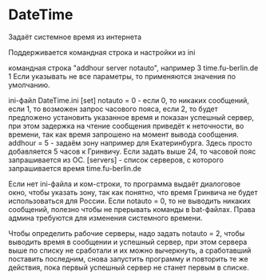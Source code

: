 # DateTime

Задаёт системное время из интернета

Поддерживается командная строка и настройки из ini

командная строка "addhour server notauto", например
3 time.fu-berlin.de 1
Если указывать не все параметры, то применяются значения по умолчанию.

ini-файл DateTime.ini
[set]
notauto = 0 - если 0, то никаких сообщений, если 1, то возможен запрос часового пояса, если 2, то будет предложено установить указанное время и показан успешный сервер, при этом задержка на чтение сообщения приведёт к неточности, во времени, так как время запрошено на момент вывода сообщения.
addhour = 5 - задаём зону например для Екатеринбурга. Здесь просто добавляется 5 часов к Гринвичу. Если задать выше 24, то часовой пояс запрашивается из ОС.
[servers] - список серверов, с которого запрашивается время
time.fu-berlin.de

Если нет ini-файла и ком-строки, то программа выдаёт диалоговое окно, чтобы указать зону, так как понятно, что время Гринвича не будет использоваться для России.
Если notauto = 0, то не выводить никаких сообщений, полезно чтобы не прерывать команды в bat-файлах.
Права админа требуются для изменения системного времени.

Чтобы определить рабочие серверы, надо задать notauto = 2, чтобы выводить время в сообщении и успешный сервер, при этом сервера выше по списку не сработали и их можно вычеркнуть, а сработавший поставить последним, снова запустить программу и повторить те же действия, пока первый успешный сервер не станет первым в списке.

